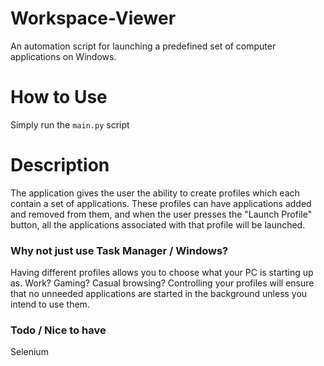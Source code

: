 # Workspace-Viewer
An automation script for launching a predefined set of computer applications on Windows.

# How to Use
Simply run the `main.py` script

# Description
The application gives the user the ability to create profiles which each contain a set of applications.
These profiles can have applications added and removed from them, and when the user presses the "Launch Profile"
button, all the applications associated with that profile will be launched.

### Why not just use Task Manager / Windows?
Having different profiles allows you to choose what your PC is starting up as. Work? Gaming? Casual browsing?
Controlling your profiles will ensure that no unneeded applications are started in the background unless you intend to use them.

### Todo / Nice to have
Selenium